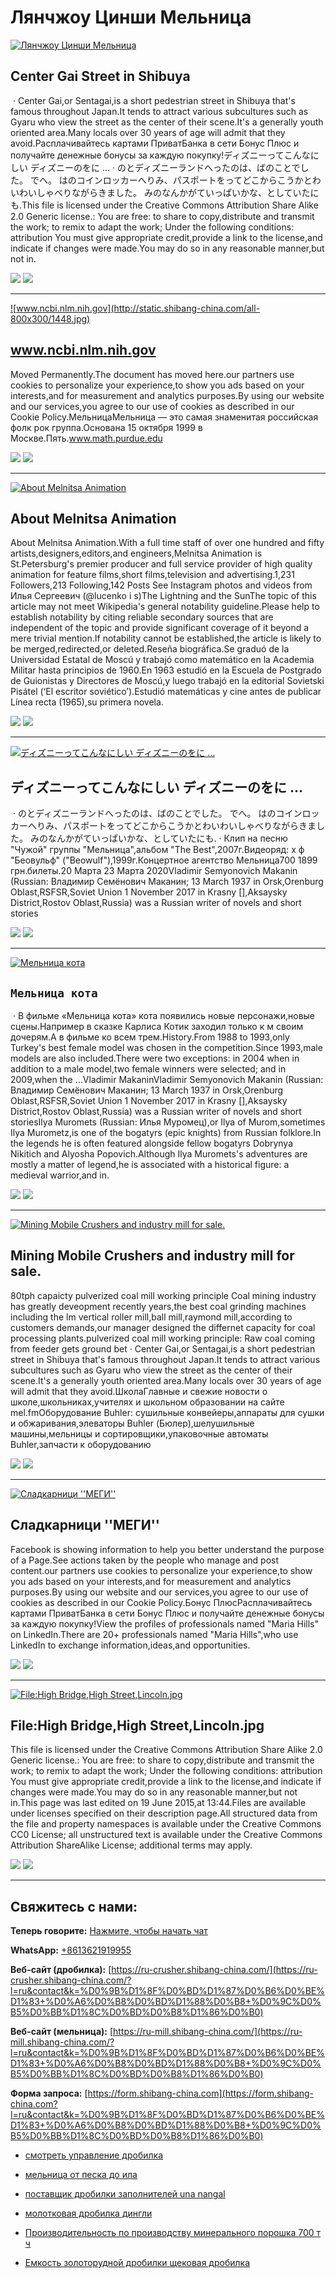 # Лянчжоу Цинши Мельница

<a href="https://swt.shibang-china.com/?l=ru&img&k=%D0%9B%D1%8F%D0%BD%D1%87%D0%B6%D0%BE%D1%83+%D0%A6%D0%B8%D0%BD%D1%88%D0%B8+%D0%9C%D0%B5%D0%BB%D1%8C%D0%BD%D0%B8%D1%86%D0%B0" target="_blank">![Лянчжоу Цинши Мельница](http://static.shibang-china.com/all-800x300/565.jpg)</a>

## Center Gai Street in Shibuya
&nbsp;&#0183;&#32;Center Gai,or Sentagai,is a short pedestrian street in Shibuya that's famous throughout Japan.It tends to attract various subcultures such as Gyaru who view the street as the center of their scene.It's a generally youth oriented area.Many locals over 30 years of age will admit that they avoid.Расплачивайтесь картами ПриватБанка в сети Бонус Плюс и получайте денежные бонусы за каждую покупку!ディズニーってこんなにしい ディズニーのをに …&nbsp;&#0183;&#32;のとディズニーランドへったのは、ばのことでした。 でへ。 はのコインロッカーへりみ、パスポートをってどこからこうかとわいわいしゃべりながらきました。 みのなんかがていっぱいかな、としていたにも.This file is licensed under the Creative Commons Attribution Share Alike 2.0 Generic license.: You are free: to share to copy,distribute and transmit the work; to remix to adapt the work; Under the following conditions: attribution You must give appropriate credit,provide a link to the license,and indicate if changes were made.You may do so in any reasonable manner,but not in.


<a href="https://whatsapp.shibangsoft.com/WhatsApp.php" target="_blank" title="WhatsApp">![](http://static.shibang-china.com/icon/whatsapp.png)</a> <a href="https://swt.shibang-china.com/?l=ru&icon&k=%D0%9B%D1%8F%D0%BD%D1%87%D0%B6%D0%BE%D1%83+%D0%A6%D0%B8%D0%BD%D1%88%D0%B8+%D0%9C%D0%B5%D0%BB%D1%8C%D0%BD%D0%B8%D1%86%D0%B0" target="_blank">![](http://static.shibang-china.com/icon/chat-ru.png)</a>

---

<a href="https://swt.shibang-china.com/?l=ru&img&k=%D0%9B%D1%8F%D0%BD%D1%87%D0%B6%D0%BE%D1%83+%D0%A6%D0%B8%D0%BD%D1%88%D0%B8+%D0%9C%D0%B5%D0%BB%D1%8C%D0%BD%D0%B8%D1%86%D0%B0" target="_blank">![www.ncbi.nlm.nih.gov](http://static.shibang-china.com/all-800x300/1448.jpg)</a>

## www.ncbi.nlm.nih.gov
Moved Permanently.The document has moved here.our partners use cookies to personalize your experience,to show you ads based on your interests,and for measurement and analytics purposes.By using our website and our services,you agree to our use of cookies as described in our Cookie Policy.МельницаМельница — это самая знаменитая российская фолк рок группа.Основана 15 октября 1999 в Москве.Пять.www.math.purdue.edu


<a href="https://whatsapp.shibangsoft.com/WhatsApp.php" target="_blank" title="WhatsApp">![](http://static.shibang-china.com/icon/whatsapp.png)</a> <a href="https://swt.shibang-china.com/?l=ru&icon&k=%D0%9B%D1%8F%D0%BD%D1%87%D0%B6%D0%BE%D1%83+%D0%A6%D0%B8%D0%BD%D1%88%D0%B8+%D0%9C%D0%B5%D0%BB%D1%8C%D0%BD%D0%B8%D1%86%D0%B0" target="_blank">![](http://static.shibang-china.com/icon/chat-ru.png)</a>

---

<a href="https://swt.shibang-china.com/?l=ru&img&k=%D0%9B%D1%8F%D0%BD%D1%87%D0%B6%D0%BE%D1%83+%D0%A6%D0%B8%D0%BD%D1%88%D0%B8+%D0%9C%D0%B5%D0%BB%D1%8C%D0%BD%D0%B8%D1%86%D0%B0" target="_blank">![About Melnitsa Animation](http://static.shibang-china.com/all-800x300/1446.jpg)</a>

## About Melnitsa Animation
About Melnitsa Animation.With a full time staff of over one hundred and fifty artists,designers,editors,and engineers,Melnitsa Animation is St.Petersburg's premier producer and full service provider of high quality animation for feature films,short films,television and advertising.1,231 Followers,213 Following,142 Posts See Instagram photos and videos from Илья Сергеевич (@lucenko i s)The Lightning and the SunThe topic of this article may not meet Wikipedia's general notability guideline.Please help to establish notability by citing reliable secondary sources that are independent of the topic and provide significant coverage of it beyond a mere trivial mention.If notability cannot be established,the article is likely to be merged,redirected,or deleted.Rese&#241;a biogr&#225;fica.Se gradu&#243; de la Universidad Estatal de Mosc&#250; y trabaj&#243; como matem&#225;tico en la Academia Militar hasta principios de 1960.En 1963 estudi&#243; en la Escuela de Postgrado de Guionistas y Directores de Mosc&#250;,y luego trabaj&#243; en la editorial Sovietski Pis&#225;tel (‘El escritor sovi&#233;tico’).Estudi&#243; matem&#225;ticas y cine antes de publicar L&#237;nea recta (1965),su primera novela.


<a href="https://whatsapp.shibangsoft.com/WhatsApp.php" target="_blank" title="WhatsApp">![](http://static.shibang-china.com/icon/whatsapp.png)</a> <a href="https://swt.shibang-china.com/?l=ru&icon&k=%D0%9B%D1%8F%D0%BD%D1%87%D0%B6%D0%BE%D1%83+%D0%A6%D0%B8%D0%BD%D1%88%D0%B8+%D0%9C%D0%B5%D0%BB%D1%8C%D0%BD%D0%B8%D1%86%D0%B0" target="_blank">![](http://static.shibang-china.com/icon/chat-ru.png)</a>

---

<a href="https://swt.shibang-china.com/?l=ru&img&k=%D0%9B%D1%8F%D0%BD%D1%87%D0%B6%D0%BE%D1%83+%D0%A6%D0%B8%D0%BD%D1%88%D0%B8+%D0%9C%D0%B5%D0%BB%D1%8C%D0%BD%D0%B8%D1%86%D0%B0" target="_blank">![ディズニーってこんなにしい ディズニーのをに …](http://static.shibang-china.com/all-800x300/343.jpg)</a>

## ディズニーってこんなにしい ディズニーのをに …
&nbsp;&#0183;&#32;のとディズニーランドへったのは、ばのことでした。 でへ。 はのコインロッカーへりみ、パスポートをってどこからこうかとわいわいしゃべりながらきました。 みのなんかがていっぱいかな、としていたにも.&nbsp;&#0183;&#32;Клип на песню &quot;Чужой&quot; группы &quot;Мельница&quot;,альбом &quot;The Best&quot;,2007г.Видеоряд: х ф &quot;Беовульф&quot; (&quot;Beowulf&quot;),1999г.Концертное агентство Мельница700 1899 грн.билеты.20 Марта 23 Марта 2020Vladimir Semyonovich Makanin (Russian: Владимир Семёнович Маканин; 13 March 1937 in Orsk,Orenburg Oblast,RSFSR,Soviet Union 1 November 2017 in Krasny [],Aksaysky District,Rostov Oblast,Russia) was a Russian writer of novels and short stories


<a href="https://whatsapp.shibangsoft.com/WhatsApp.php" target="_blank" title="WhatsApp">![](http://static.shibang-china.com/icon/whatsapp.png)</a> <a href="https://swt.shibang-china.com/?l=ru&icon&k=%D0%9B%D1%8F%D0%BD%D1%87%D0%B6%D0%BE%D1%83+%D0%A6%D0%B8%D0%BD%D1%88%D0%B8+%D0%9C%D0%B5%D0%BB%D1%8C%D0%BD%D0%B8%D1%86%D0%B0" target="_blank">![](http://static.shibang-china.com/icon/chat-ru.png)</a>

---

<a href="https://swt.shibang-china.com/?l=ru&img&k=%D0%9B%D1%8F%D0%BD%D1%87%D0%B6%D0%BE%D1%83+%D0%A6%D0%B8%D0%BD%D1%88%D0%B8+%D0%9C%D0%B5%D0%BB%D1%8C%D0%BD%D0%B8%D1%86%D0%B0" target="_blank">![`Мельница кота`](http://static.shibang-china.com/all-800x300/1262.jpg)</a>

## `Мельница кота`
&nbsp;&#0183;&#32;В фильме &#171;Мельница кота&#187; кота появились новые персонажи,новые сцены.Например в сказке Карлиса Котик заходил только к м своим дочерям.А в фильме ко всем трем.History.From 1988 to 1993,only Turkey's best female model was chosen in the competition.Since 1993,male models are also included.There were two exceptions: in 2004 when in addition to a male model,two female winners were selected; and in 2009,when the …Vladimir MakaninVladimir Semyonovich Makanin (Russian: Владимир Семёнович Маканин; 13 March 1937 in Orsk,Orenburg Oblast,RSFSR,Soviet Union 1 November 2017 in Krasny [],Aksaysky District,Rostov Oblast,Russia) was a Russian writer of novels and short storiesIlya Muromets (Russian: Илья Муромец),or Ilya of Murom,sometimes Ilya Murometz,is one of the bogatyrs (epic knights) from Russian folklore.In the legends he is often featured alongside fellow bogatyrs Dobrynya Nikitich and Alyosha Popovich.Although Ilya Muromets's adventures are mostly a matter of legend,he is associated with a historical figure: a medieval warrior,and in.


<a href="https://whatsapp.shibangsoft.com/WhatsApp.php" target="_blank" title="WhatsApp">![](http://static.shibang-china.com/icon/whatsapp.png)</a> <a href="https://swt.shibang-china.com/?l=ru&icon&k=%D0%9B%D1%8F%D0%BD%D1%87%D0%B6%D0%BE%D1%83+%D0%A6%D0%B8%D0%BD%D1%88%D0%B8+%D0%9C%D0%B5%D0%BB%D1%8C%D0%BD%D0%B8%D1%86%D0%B0" target="_blank">![](http://static.shibang-china.com/icon/chat-ru.png)</a>

---

<a href="https://swt.shibang-china.com/?l=ru&img&k=%D0%9B%D1%8F%D0%BD%D1%87%D0%B6%D0%BE%D1%83+%D0%A6%D0%B8%D0%BD%D1%88%D0%B8+%D0%9C%D0%B5%D0%BB%D1%8C%D0%BD%D0%B8%D1%86%D0%B0" target="_blank">![Mining Mobile Crushers and industry mill for sale.](http://static.shibang-china.com/all-800x300/504.jpg)</a>

## Mining Mobile Crushers and industry mill for sale.
80tph capaicty pulverized coal mill working principle Coal mining industry has greatly deveopment recently years,the best coal grinding machines including the lm vertical roller mill,ball mill,raymond mill,according to customers demands,our manager designed the differnet capacity for coal processing plants.pulverized coal mill working principle: Raw coal coming from feeder gets ground bet&nbsp;&#0183;&#32;Center Gai,or Sentagai,is a short pedestrian street in Shibuya that's famous throughout Japan.It tends to attract various subcultures such as Gyaru who view the street as the center of their scene.It's a generally youth oriented area.Many locals over 30 years of age will admit that they avoid.ШколаГлавные и свежие новости о школе,школьниках,учителях и школьном образовании на сайте mel.fmОборудование Buhler: cушильные конвейеры,аппараты для сушки и обжаривания,элеваторы Buhler (Бюлер),шелушильные машины,мельницы и сортировщики,упаковочные автоматы Buhler,запчасти к оборудованию


<a href="https://whatsapp.shibangsoft.com/WhatsApp.php" target="_blank" title="WhatsApp">![](http://static.shibang-china.com/icon/whatsapp.png)</a> <a href="https://swt.shibang-china.com/?l=ru&icon&k=%D0%9B%D1%8F%D0%BD%D1%87%D0%B6%D0%BE%D1%83+%D0%A6%D0%B8%D0%BD%D1%88%D0%B8+%D0%9C%D0%B5%D0%BB%D1%8C%D0%BD%D0%B8%D1%86%D0%B0" target="_blank">![](http://static.shibang-china.com/icon/chat-ru.png)</a>

---

<a href="https://swt.shibang-china.com/?l=ru&img&k=%D0%9B%D1%8F%D0%BD%D1%87%D0%B6%D0%BE%D1%83+%D0%A6%D0%B8%D0%BD%D1%88%D0%B8+%D0%9C%D0%B5%D0%BB%D1%8C%D0%BD%D0%B8%D1%86%D0%B0" target="_blank">![Сладкарници ''МЕГИ''](http://static.shibang-china.com/all-800x300/533.jpg)</a>

## Сладкарници ''МЕГИ''
Facebook is showing information to help you better understand the purpose of a Page.See actions taken by the people who manage and post content.our partners use cookies to personalize your experience,to show you ads based on your interests,and for measurement and analytics purposes.By using our website and our services,you agree to our use of cookies as described in our Cookie Policy.Бонус ПлюсРасплачивайтесь картами ПриватБанка в сети Бонус Плюс и получайте денежные бонусы за каждую покупку!View the profiles of professionals named &quot;Maria Hills&quot; on LinkedIn.There are 20+ professionals named &quot;Maria Hills&quot;,who use LinkedIn to exchange information,ideas,and opportunities.


<a href="https://whatsapp.shibangsoft.com/WhatsApp.php" target="_blank" title="WhatsApp">![](http://static.shibang-china.com/icon/whatsapp.png)</a> <a href="https://swt.shibang-china.com/?l=ru&icon&k=%D0%9B%D1%8F%D0%BD%D1%87%D0%B6%D0%BE%D1%83+%D0%A6%D0%B8%D0%BD%D1%88%D0%B8+%D0%9C%D0%B5%D0%BB%D1%8C%D0%BD%D0%B8%D1%86%D0%B0" target="_blank">![](http://static.shibang-china.com/icon/chat-ru.png)</a>

---

<a href="https://swt.shibang-china.com/?l=ru&img&k=%D0%9B%D1%8F%D0%BD%D1%87%D0%B6%D0%BE%D1%83+%D0%A6%D0%B8%D0%BD%D1%88%D0%B8+%D0%9C%D0%B5%D0%BB%D1%8C%D0%BD%D0%B8%D1%86%D0%B0" target="_blank">![File:High Bridge,High Street,Lincoln.jpg](http://static.shibang-china.com/all-800x300/1354.jpg)</a>

## File:High Bridge,High Street,Lincoln.jpg
This file is licensed under the Creative Commons Attribution Share Alike 2.0 Generic license.: You are free: to share to copy,distribute and transmit the work; to remix to adapt the work; Under the following conditions: attribution You must give appropriate credit,provide a link to the license,and indicate if changes were made.You may do so in any reasonable manner,but not in.This page was last edited on 19 June 2015,at 13:44.Files are available under licenses specified on their description page.All structured data from the file and property namespaces is available under the Creative Commons CC0 License; all unstructured text is available under the Creative Commons Attribution ShareAlike License; additional terms may apply.

<a href="https://whatsapp.shibangsoft.com/WhatsApp.php" target="_blank" title="WhatsApp">![](http://static.shibang-china.com/icon/whatsapp.png)</a> <a href="https://swt.shibang-china.com/?l=ru&icon&k=%D0%9B%D1%8F%D0%BD%D1%87%D0%B6%D0%BE%D1%83+%D0%A6%D0%B8%D0%BD%D1%88%D0%B8+%D0%9C%D0%B5%D0%BB%D1%8C%D0%BD%D0%B8%D1%86%D0%B0" target="_blank">![](http://static.shibang-china.com/icon/chat-ru.png)</a>

---
## Свяжитесь с нами:

**Теперь говорите:** [Нажмите, чтобы начать чат](https://swt.shibang-china.com?l=ru&contact&k=%D0%9B%D1%8F%D0%BD%D1%87%D0%B6%D0%BE%D1%83+%D0%A6%D0%B8%D0%BD%D1%88%D0%B8+%D0%9C%D0%B5%D0%BB%D1%8C%D0%BD%D0%B8%D1%86%D0%B0)

**WhatsApp:**  [+8613621919955](https://whatsapp.shibangsoft.com/WhatsApp.php)

**Веб-сайт (дробилка):** [https://ru-crusher.shibang-china.com/](https://ru-crusher.shibang-china.com/?l=ru&contact&k=%D0%9B%D1%8F%D0%BD%D1%87%D0%B6%D0%BE%D1%83+%D0%A6%D0%B8%D0%BD%D1%88%D0%B8+%D0%9C%D0%B5%D0%BB%D1%8C%D0%BD%D0%B8%D1%86%D0%B0)

**Веб-сайт (мельница):** [https://ru-mill.shibang-china.com/](https://ru-mill.shibang-china.com/?l=ru&contact&k=%D0%9B%D1%8F%D0%BD%D1%87%D0%B6%D0%BE%D1%83+%D0%A6%D0%B8%D0%BD%D1%88%D0%B8+%D0%9C%D0%B5%D0%BB%D1%8C%D0%BD%D0%B8%D1%86%D0%B0)

**Форма запроса:** [https://form.shibang-china.com](https://form.shibang-china.com?l=ru&contact&k=%D0%9B%D1%8F%D0%BD%D1%87%D0%B6%D0%BE%D1%83+%D0%A6%D0%B8%D0%BD%D1%88%D0%B8+%D0%9C%D0%B5%D0%BB%D1%8C%D0%BD%D0%B8%D1%86%D0%B0)

* [смотреть управление дробилка](../124/%D1%81%D0%BC%D0%BE%D1%82%D1%80%D0%B5%D1%82%D1%8C%20%D1%83%D0%BF%D1%80%D0%B0%D0%B2%D0%BB%D0%B5%D0%BD%D0%B8%D0%B5%20%D0%B4%D1%80%D0%BE%D0%B1%D0%B8%D0%BB%D0%BA%D0%B0.md)

* [мельница от песка до ила](../123/%D0%BC%D0%B5%D0%BB%D1%8C%D0%BD%D0%B8%D1%86%D0%B0%20%D0%BE%D1%82%20%D0%BF%D0%B5%D1%81%D0%BA%D0%B0%20%D0%B4%D0%BE%20%D0%B8%D0%BB%D0%B0.md)

* [поставщик дробилки заполнителей una nangal](../124/%D0%BF%D0%BE%D1%81%D1%82%D0%B0%D0%B2%D1%89%D0%B8%D0%BA%20%D0%B4%D1%80%D0%BE%D0%B1%D0%B8%D0%BB%D0%BA%D0%B8%20%D0%B7%D0%B0%D0%BF%D0%BE%D0%BB%D0%BD%D0%B8%D1%82%D0%B5%D0%BB%D0%B5%D0%B9%20una%20nangal.md)

* [молотковая дробилка дингли](../122/%D0%BC%D0%BE%D0%BB%D0%BE%D1%82%D0%BA%D0%BE%D0%B2%D0%B0%D1%8F%20%D0%B4%D1%80%D0%BE%D0%B1%D0%B8%D0%BB%D0%BA%D0%B0%20%D0%B4%D0%B8%D0%BD%D0%B3%D0%BB%D0%B8.md)

* [Производительность по производству минерального порошка 700 т  ч](../122/%D0%9F%D1%80%D0%BE%D0%B8%D0%B7%D0%B2%D0%BE%D0%B4%D0%B8%D1%82%D0%B5%D0%BB%D1%8C%D0%BD%D0%BE%D1%81%D1%82%D1%8C%20%D0%BF%D0%BE%20%D0%BF%D1%80%D0%BE%D0%B8%D0%B7%D0%B2%D0%BE%D0%B4%D1%81%D1%82%D0%B2%D1%83%20%D0%BC%D0%B8%D0%BD%D0%B5%D1%80%D0%B0%D0%BB%D1%8C%D0%BD%D0%BE%D0%B3%D0%BE%20%D0%BF%D0%BE%D1%80%D0%BE%D1%88%D0%BA%D0%B0%20700%20%D1%82%20%20%D1%87.md)

* [Емкость золоторудной дробилки щековая дробилка](../124/%D0%95%D0%BC%D0%BA%D0%BE%D1%81%D1%82%D1%8C%20%D0%B7%D0%BE%D0%BB%D0%BE%D1%82%D0%BE%D1%80%D1%83%D0%B4%D0%BD%D0%BE%D0%B9%20%D0%B4%D1%80%D0%BE%D0%B1%D0%B8%D0%BB%D0%BA%D0%B8%20%D1%89%D0%B5%D0%BA%D0%BE%D0%B2%D0%B0%D1%8F%20%D0%B4%D1%80%D0%BE%D0%B1%D0%B8%D0%BB%D0%BA%D0%B0.md)